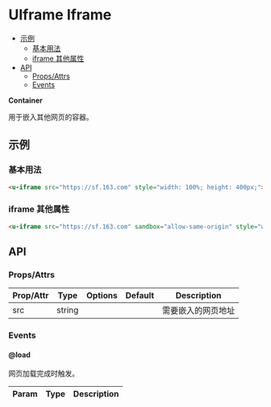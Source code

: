 <!-- 该 README.md 根据 api.yaml 和 docs/*.md 自动生成，为了方便在 GitHub 和 NPM 上查阅。如需修改，请查看源文件 -->

# UIframe Iframe

- [示例](#示例)
    - [基本用法](#基本用法)
    - [iframe 其他属性](#iframe-其他属性)
- [API]()
    - [Props/Attrs](#propsattrs)
    - [Events](#events)

**Container**

用于嵌入其他网页的容器。

## 示例
### 基本用法

``` html
<u-iframe src="https://sf.163.com" style="width: 100%; height: 400px;"></u-iframe>
```

### iframe 其他属性

``` html
<u-iframe src="https://sf.163.com" sandbox="allow-same-origin" style="width: 100%; height: 400px"></u-iframe>
```

## API
### Props/Attrs

| Prop/Attr | Type | Options | Default | Description |
| --------- | ---- | ------- | ------- | ----------- |
| src | string |  |  | 需要嵌入的网页地址 |

### Events

#### @load

网页加载完成时触发。

| Param | Type | Description |
| ----- | ---- | ----------- |

